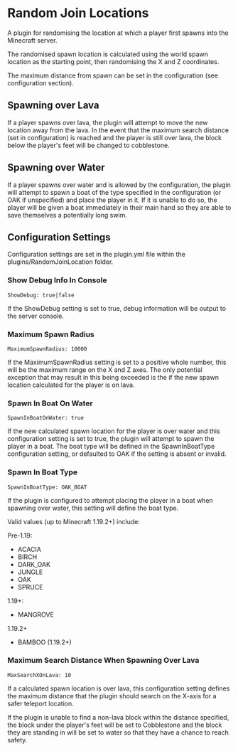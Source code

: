 # Random Join Locations

A plugin for randomising the location at which a player first 
spawns into the Minecraft server.

The randomised spawn location is calculated using the world spawn
location as the starting point, then randomising the X and Z coordinates.

The maximum distance from spawn can be set in the configuration
(see configuration section).

## Spawning over Lava

If a player spawns over lava, the plugin will attempt to move the
new location away from the lava. In the event that the maximum search
distance (set in configuration) is reached and the player is still
over lava, the block below the player's feet will be changed to 
cobblestone.

## Spawning over Water

If a player spawns over water and is allowed by the configuration, 
the plugin will attempt to spawn a boat of the type specified in
the configuration (or OAK if unspecified) and place the player in 
it. If it is unable to do so, the player will be given a boat 
immediately in their main hand so they are able to save themselves 
a potentially long swim.

## Configuration Settings

Configuration settings are set in the plugin.yml file within the 
plugins/RandomJoinLocation folder.

### Show Debug Info In Console
`ShowDebug: true|false`

If the ShowDebug setting is set to true, debug information will
be output to the server console.

### Maximum Spawn Radius
`MaximumSpawnRadius: 10000`

If the MaximumSpawnRadius setting is set to a positive whole number, 
this will be the maximum range on the X and Z axes. The only potential 
exception that may result in this being exceeded is the if the new
spawn location calculated for the player is on lava.

### Spawn In Boat On Water
`SpawnInBoatOnWater: true`

If the new calculated spawn location for the player is over water and
this configuration setting is set to true, the plugin will attempt 
to spawn the player in a boat. The boat type will be defined in the
SpawnInBoatType configuration setting, or defaulted to OAK if the 
setting is absent or invalid.

### Spawn In Boat Type
`SpawnInBoatType: OAK_BOAT`

If the plugin is configured to attempt placing the player in a boat 
when spawning over water, this setting will define the boat type.

Valid values (up to Minecraft 1.19.2+) include:

Pre-1.19:
- ACACIA
- BIRCH
- DARK_OAK
- JUNGLE 
- OAK
- SPRUCE

1.19+:
- MANGROVE

1.19.2+
- BAMBOO (1.19.2+)

### Maximum Search Distance When Spawning Over Lava
`MaxSearchXOnLava: 10`

If a calculated spawn location is over lava, this configuration
setting defines the maximum distance that the plugin should 
search on the X-axis for a safer teleport location.

If the plugin is unable to find a non-lava block within the 
distance specified, the block under the player's feet will be
set to Cobblestone and the block they are standing in will be
set to water so that they have a chance to reach safety.
